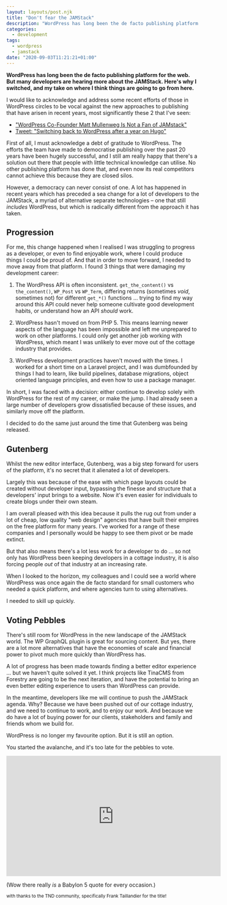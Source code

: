 ```yaml
---
layout: layouts/post.njk
title: "Don't fear the JAMStack"
description: "WordPress has long been the de facto publishing platform for the web. But many developers are hearing more about the JAMStack. Here's why I switched, and my take on where I think things are going to go from here."
categories:
  - development
tags:
  - wordpress
  - jamstack
date: "2020-09-03T11:21:21+01:00"
---
```


**WordPress has long been the de facto publishing platform for the web. But many developers are hearing more about the JAMStack. Here's why I switched, and my take on where I think things are going to go from here.**

I would like to acknowledge and address some recent efforts of those in WordPress circles to be vocal against the new approaches to publishing that have arisen in recent years, most significantly these 2 that I've seen:

- ["WordPress Co-Founder Matt Mullenweg Is Not a Fan of JAMstack"](https://thenewstack.io/wordpress-co-founder-matt-mullenweg-is-not-a-fan-of-jamstack/)
- [Tweet: "Switching back to WordPress after a year on Hugo"](https://twitter.com/photomatt/status/1301419020827074560?s=21)

First of all, I must acknowledge a debt of gratitude to WordPress. The efforts the team have made to democratise publishing over the past 20 years have been hugely successful, and I still am really happy that there's a solution out there that people with little technical knowledge can utilise. No other publishing platform has done that, and even now its real competitors cannot achieve this because they are closed silos.

However, a democracy can never consist of one. A lot has happened in recent years which has preceded a sea change for a lot of developers to the JAMStack, a myriad of alternative separate technologies &ndash; one that still _includes_ WordPress, but which is radically different from the approach it has taken.

## Progression

For me, this change happened when I realised I was struggling to progress as a developer, or even to find enjoyable work, where I could produce things I could be proud of. And that in order to move forward, I needed to move away from that platform. I found 3 things that were damaging my development career:

1. The WordPress API is often inconsistent. `get_the_content()` vs `the_content()`, `WP_Post` vs `WP_Term`, differing returns (sometimes _void_, sometimes not) for different `get_*()` functions ... trying to find my way around this API could never help someone cultivate good development habits, or understand how an API _should_ work.

2. WordPress hasn't moved on from PHP 5. This means learning newer aspects of the language has been impossible and left me unprepared to work on other platforms. I could only get another job working with WordPress, which meant I was unlikely to ever move out of the cottage industry that provides.

3. WordPress development practices haven't moved with the times. I worked for a short time on a Laravel project, and I was dumbfounded by things I had to learn, like build pipelines, database migrations, object oriented language principles, and even how to use a package manager.

In short, I was faced with a decision: either continue to develop solely with WordPress for the rest of my career, or make the jump. I had already seen a large number of developers grow dissatisfied because of these issues, and similarly move off the platform.

I decided to do the same just around the time that Gutenberg was being released.

## Gutenberg

Whilst the new editor interface, Gutenberg, was a big step forward for users of the platform, it's no secret that it alienated a lot of developers.

Largely this was because of the ease with which page layouts could be created without developer input, bypassing the finesse and structure that a developers' input brings to a website. Now it's even easier for individuals to create blogs under their own steam.

I am overall pleased with this idea because it pulls the rug out from under a lot of cheap, low quality "web design" agencies that have built their empires on the free platform for many years. I've worked for a range of these companies and I personally would be happy to see them pivot or be made extinct.

But that also means there's a lot less work for a developer to do ... so not only has WordPress been keeping developers in a cottage industry, it is also forcing people _out_ of that industry at an increasing rate.

When I looked to the horizon, my colleagues and I could see a world where WordPress was once again the de facto standard for small customers who needed a quick platform, and where agencies turn to using alternatives.

I needed to skill up quickly.

## Voting Pebbles

There's still room for WordPress in the new landscape of the JAMStack world. The WP GraphQL plugin is great for sourcing content. But yes, there are a lot more alternatives that have the economies of scale and financial power to pivot much more quickly than WordPress has.

A lot of progress has been made towards finding a better editor experience ... but we haven't quite solved it yet. I think projects like TinaCMS from Forestry are going to be the next iteration, and have the potential to bring an even better editing experience to users than WordPress can provide.

In the meantime, developers like me will continue to push the JAMStack agenda. Why? Because we have been pushed out of our cottage industry, and we need to continue to work, and to enjoy our work. And because we do have a lot of buying power for our clients, stakeholders and family and friends whom we build for.

WordPress is no longer my favourite option. But it is still an option.

You started the avalanche, and it's too late for the pebbles to vote.

<iframe width="560" height="315" src="https://www.youtube-nocookie.com/embed/60loeoblu0M" frameborder="0" allow="accelerometer; autoplay; encrypted-media; gyroscope; picture-in-picture" allowfullscreen></iframe>

(Wow there really _is_ a Babylon 5 quote for every occasion.)

<small>with thanks to the TND community, specifically Frank Taillandier for the title!</small>
